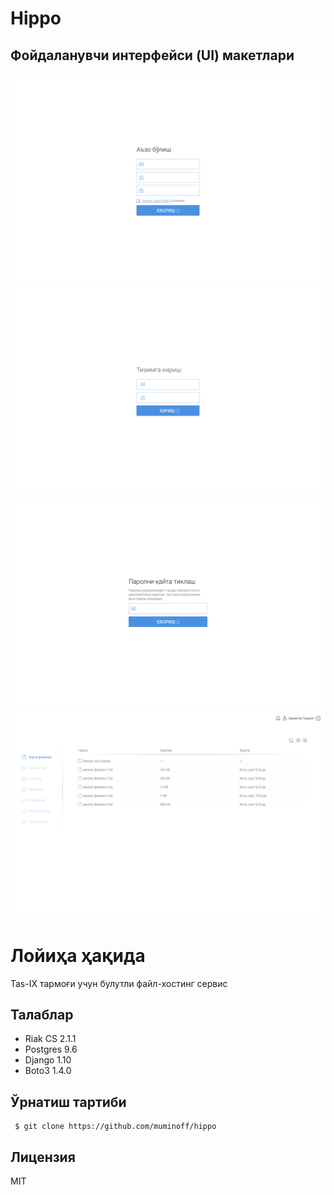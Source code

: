 # Hippo

## Фойдаланувчи интерфейси (UI) макетлари

![screenshot](frontend/mockup/signup.png)
![screenshot](frontend/mockup/login.png)
![screenshot](frontend/mockup/reset.png)
![screenshot](frontend/mockup/home.png)

# Лойиҳа ҳақида
Tas-IX тармоғи учун булутли файл-хостинг сервис

## Талаблар
 * Riak CS 2.1.1
 * Postgres 9.6
 * Django 1.10
 * Boto3 1.4.0

## Ўрнатиш тартиби
```
 $ git clone https://github.com/muminoff/hippo
```

## Лицензия
MIT

